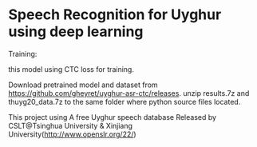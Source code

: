 # Speech Recognition for Uyghur using deep learning
Training:

this model using CTC loss for training.

Download pretrained model and dataset from https://github.com/gheyret/uyghur-asr-ctc/releases.
unzip results.7z and thuyg20_data.7z to the same folder where python source files located.


This project using 
A free Uyghur speech database Released by CSLT@Tsinghua University & Xinjiang University(http://www.openslr.org/22/)
